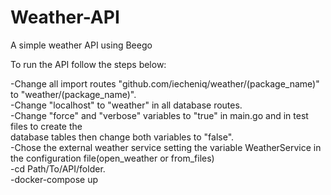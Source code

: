 # Weather-API
A simple weather API using Beego

To run the API follow the steps below:    

-Change all import routes "github.com/iecheniq/weather/(package_name)" to "weather/(package_name)".      
-Change "localhost" to "weather" in all database routes.      
-Change "force" and "verbose" variables to "true" in main.go and in test files to create the    
 database tables then change both variables to "false".  
-Chose the external weather service setting the variable WeatherService in the configuration file(open_weather or from_files)  
-cd Path/To/API/folder.        
-docker-compose up  

